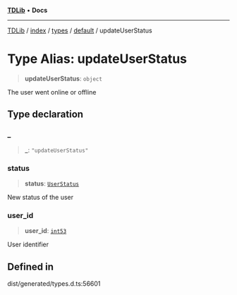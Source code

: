 [**TDLib**](../../../../../../README.md) • **Docs**

***

[TDLib](../../../../../../modules.md) / [index](../../../../../README.md) / [types](../../../README.md) / [default](../README.md) / updateUserStatus

# Type Alias: updateUserStatus

> **updateUserStatus**: `object`

The user went online or offline

## Type declaration

### \_

> **\_**: `"updateUserStatus"`

### status

> **status**: [`UserStatus`](UserStatus.md)

New status of the user

### user\_id

> **user\_id**: [`int53`](int53.md)

User identifier

## Defined in

dist/generated/types.d.ts:56601

